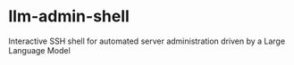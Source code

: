 # llm-admin-shell
Interactive SSH shell for automated server administration driven by a Large Language Model

